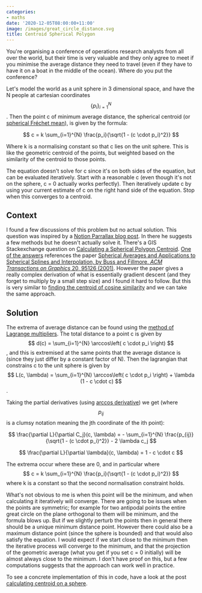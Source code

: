 ```yaml
---
categories:
- maths
date: '2020-12-05T08:00:00+11:00'
image: /images/great_circle_distance.svg
title: Centroid Spherical Polygon
---
```


You're organising a conference of operations research analysts from all over the world, but their time is very valuable and they only agree to meet if you minimise the average distance they need to travel (even if they have to have it on a boat in the middle of the ocean).
Where do you put the conference?

Let's model the world as a unit sphere in 3 dimensional space, and have the N people at cartesian coordinates $$ \{ p_i\}_{i=1}^{N}$$.
Then the point c of minimum average distance, the spherical centroid (or [spherical Fréchet mean](https://en.wikipedia.org/wiki/Fr%C3%A9chet_mean)), is given by the formula:

$$ c = k \sum_{i=1}^{N} \frac{p_i}{\sqrt{1 - (c \cdot p_i)^2}} $$

Where k is a normalising constant so that c lies on the unit sphere.
This is like the geometric centroid of the points, but weighted based on the similarity of the centroid to those points.

The equation doesn't solve for c since it's on both sides of the equation, but can be evaluated iteratively.
Start with a reasonable c (even though it's not on the sphere, c = 0 actually works perfectly).
Then iteratively update c by using your current estimate of c on the right hand side of the equation.
Stop when this converges to a centroid.

## Context

I found a few discussions of this problem but no actual solution.
This question was inspired by a [Notion Parrallax blog post](https://notionparallax.co.uk/2009/centroid-of-points-on-the-surface-of-a-sphere).
In there he suggests a few methods but he doesn't actually solve it.
There's a GIS Stackexchange question on [Calculating a Spherical Polygon Centroid](https://gis.stackexchange.com/questions/43505/calculating-a-spherical-polygon-centroid).
[One of the answers](https://gis.stackexchange.com/a/44767) references the paper [Spherical Averages and Applications to Spherical Splines and Interpolation, by Buss and Fillmore, *ACM Transactions on Graphics* 20, 95126 (2001)](http://math.ucsd.edu/~sbuss/ResearchWeb/spheremean/).
However the paper gives a really complex derivation of what is essentially gradient descent (and they forget to multiply by a small step size) and I found it hard to follow.
But this is very similar to [finding the centroid of cosine similarity](/projective-centroid) and we can take the same approach.

## Solution

The extrema of average distance can be found using the [method of Lagrange multipliers](https://en.wikipedia.org/wiki/Lagrange_multiplier).
The total distance to a point c is given by $$ d(c) = \sum_{i=1}^{N} \arccos\left( c \cdot p_i \right) $$, and this is extremised at the same points that the average distance is (since they just differ by a constant factor of N).
Then the lagrangian that constrains c to the unit sphere is given by $$ L(c, \lambda) = \sum_{i=1}^{N} \arccos\left( c \cdot p_i \right) + \lambda (1 - c \cdot c) $$.

Taking the partial derivatives (using [arccos derivative](https://math.berkeley.edu/~peyam/Math1AFa10/Arccos.pdf)) we get (where $$ p_{ij} $$ is a clumsy notation meaning the jth coordinate of the ith point):

$$ \frac{\partial L}{\partial C_j}(c, \lambda) = - \sum_{i=1}^{N} \frac{p_{ij}}{\sqrt{1 - (c \cdot p_i)^2}} - 2 \lambda c_j $$

$$ \frac{\partial L}{\partial \lambda}(c, \lambda) = 1 - c \cdot c $$

The extrema occur where these are 0, and in particular where $$ c = k \sum_{i=1}^{N} \frac{p_i}{\sqrt{1 - (c \cdot p_i)^2}} $$ where k is a constant so that the second normalisation constraint holds.

What's not obvious to me is when this point will be the minimum, and when calculating it iteratively will converge.
There are going to be issues when the points are symmetric; for example for two antipodal points the entire great circle on the plane orthogonal to them will be minimum, and the formula blows up.
But if we slightly perturb the points then in general there should be a unique minimum distance point.
However there could also be a maximum distance point (since the sphere is bounded) and that would also satisfy the equation.
I would expect if we start close to the minimum then the iterative process will converge to the minimum, and that the projection of the geometric average (what you get if you set c = 0 initially) will be almost always close to the minimum.
I don't have proof on this, but a few computations suggests that the approach can work well in practice.

To see a concrete implementation of this in code, have a look at the post [calculating centroid on a sphere](/calculate-centroid-on-sphere).